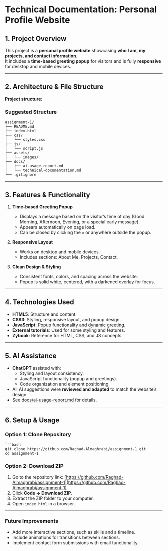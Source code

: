 # Technical Documentation: Personal Profile Website

## 1. Project Overview
This project is a **personal profile website** showcasing **who I am, my projects, and contact information**.  
It includes a **time-based greeting popup** for visitors and is fully **responsive** for desktop and mobile devices.

---

## 2. Architecture & File Structure
**Project structure:**
### Suggested Structure

```
assignment-1/
├── README.md
├── index.html
├── css/
│   └── styles.css
├── js/
│   └── script.js
├── assets/
│   └── images/
├── docs/
│   ├── ai-usage-report.md
│   └── technical-documentation.md
└── .gitignore

```

---

## 3. Features & Functionality
1. **Time-based Greeting Popup**
   - Displays a message based on the visitor’s time of day (Good Morning, Afternoon, Evening, or a special early message).  
   - Appears automatically on page load.  
   - Can be closed by clicking the `×` or anywhere outside the popup.

2. **Responsive Layout**
   - Works on desktop and mobile devices.  
   - Includes sections: About Me, Projects, Contact.

3. **Clean Design & Styling**
   - Consistent fonts, colors, and spacing across the website.  
   - Popup is solid white, centered, with a darkened overlay for focus.

---

## 4. Technologies Used
- **HTML5**: Structure and content.  
- **CSS3**: Styling, responsive layout, and popup design.  
- **JavaScript**: Popup functionality and dynamic greeting.  
- **External tutorials**: Used for some styling and features.  
- **Zybook**: Reference for HTML, CSS, and JS concepts.  

---

## 5. AI Assistance
- **ChatGPT** assisted with:  
  - Styling and layout consistency.  
  - JavaScript functionality (popup and greetings).  
  - Code organization and element positioning.  
- All AI suggestions were **reviewed and adapted** to match the website’s design.  
- See [docs/ai-usage-report.md](ai-usage-report.md) for details.

---

## 6. Setup & Usage
### Option 1: Clone Repository
    ```bash
    git clone https://github.com/Raghad-Almaghrabi/assignment-1.git
    cd assignment-1

### Option 2: Download ZIP
1. Go to the repository link: [https://github.com/Raghad-Almaghrabi/assignment-1](https://github.com/Raghad-Almaghrabi/assignment-1)  
2. Click **Code → Download ZIP**.  
3. Extract the ZIP folder to your computer.  
4. Open `index.html` in a browser.

---

### Future Improvements
- Add more interactive sections, such as skills and a timeline.  
- Include animations for transitions between sections.  
- Implement contact form submissions with email functionality.


